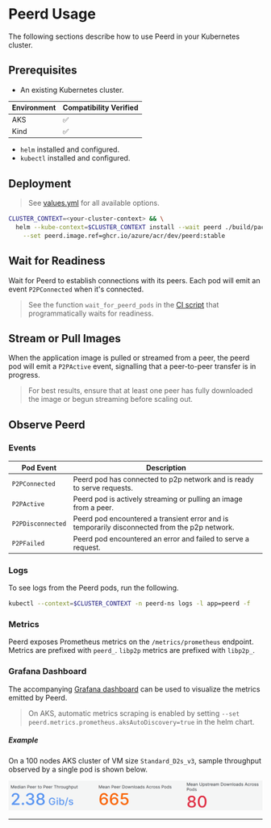 # Peerd Usage

The following sections describe how to use Peerd in your Kubernetes cluster.

## Prerequisites

- An existing Kubernetes cluster.

| Environment | Compatibility Verified |
| ----------- | ---------------------- |
| AKS         | :white_check_mark:     |
| Kind        | :white_check_mark:     |

- `helm` installed and configured.
- `kubectl` installed and configured.

## Deployment

> See [values.yml] for all available options.

```bash
CLUSTER_CONTEXT=<your-cluster-context> && \
  helm --kube-context=$CLUSTER_CONTEXT install --wait peerd ./build/package/peerd-helm \
    --set peerd.image.ref=ghcr.io/azure/acr/dev/peerd:stable
```

## Wait for Readiness

Wait for Peerd to establish connections with its peers. Each pod will emit an event `P2PConnected` when it's connected.

> See the function `wait_for_peerd_pods` in the [CI script][ci-script-readiness] that programmatically waits for readiness.

## Stream or Pull Images

When the application image is pulled or streamed from a peer, the peerd pod will emit a `P2PActive` event, signalling that
a peer-to-peer transfer is in progress.

> For best results, ensure that at least one peer has fully downloaded the image or begun streaming before scaling out.
## Observe Peerd

### Events

| Pod Event         | Description                                                                                   |
| ----------------- | --------------------------------------------------------------------------------------------- |
| `P2PConnected`    | Peerd pod has connected to p2p network and is ready to serve requests.                        |
| `P2PActive`       | Peerd pod is actively streaming or pulling an image from a peer.                              |
| `P2PDisconnected` | Peerd pod encountered a transient error and is temporarily disconnected from the p2p network. |
| `P2PFailed`       | Peerd pod encountered an error and failed to serve a request.                                 |

### Logs

To see logs from the Peerd pods, run the following.

```bash
kubectl --context=$CLUSTER_CONTEXT -n peerd-ns logs -l app=peerd -f
```

### Metrics

Peerd exposes Prometheus metrics on the `/metrics/prometheus` endpoint. Metrics are prefixed with `peerd_`. `libp2p` metrics
are prefixed with `libp2p_`.

### Grafana Dashboard

The accompanying [Grafana dashboard] can be used to visualize the metrics emitted by Peerd.

> On AKS, automatic metrics scraping is enabled by setting `--set peerd.metrics.prometheus.aksAutoDiscovery=true` in the
> helm chart.

##### Example

On a 100 nodes AKS cluster of VM size `Standard_D2s_v3`, sample throughput observed by a single pod is shown below.

<img src="../assets/images/peer-metrics.png" alt="peer metrics" width="1000">

---

[ci-script-readiness]: ../build/ci/scripts/azure.sh
[Grafana dashboard]: ../build/package/peerd-grafana/dashboard.json
[values.yml]: ../build/package/peerd-helm/values.yaml